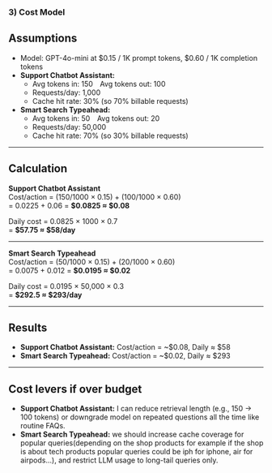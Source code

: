### 3) Cost Model

## Assumptions
- Model: GPT-4o-mini at $0.15 / 1K prompt tokens, $0.60 / 1K completion tokens
- **Support Chatbot Assistant:**  
  - Avg tokens in: 150 Avg tokens out: 100  
  - Requests/day: 1,000  
  - Cache hit rate: 30% (so 70% billable requests)  
- **Smart Search Typeahead:**  
  - Avg tokens in: 50 Avg tokens out: 20  
  - Requests/day: 50,000  
  - Cache hit rate: 70% (so 30% billable requests)  

---

## Calculation

**Support Chatbot Assistant**  
Cost/action = (150/1000 × 0.15) + (100/1000 × 0.60)  
= 0.0225 + 0.06 = **$0.0825 ≈ $0.08**  

Daily cost = 0.0825 × 1000 × 0.7  
= **$57.75 ≈ $58/day**

---

**Smart Search Typeahead**  
Cost/action = (50/1000 × 0.15) + (20/1000 × 0.60)  
= 0.0075 + 0.012 = **$0.0195 ≈ $0.02**  

Daily cost = 0.0195 × 50,000 × 0.3  
= **$292.5 ≈ $293/day**

---

## Results
- **Support Chatbot Assistant:** Cost/action = ~$0.08, Daily ≈ $58  
- **Smart Search Typeahead:** Cost/action = ~$0.02, Daily ≈ $293  

---

## Cost levers if over budget
- **Support Chatbot Assistant:** I can reduce retrieval length (e.g., 150 → 100 tokens) or downgrade model on repeated questions all the time like routine FAQs.  
- **Smart Search Typeahead:** we should increase cache coverage for popular queries(depending on the shop products for example if the shop is about tech products popular queries could be iph for iphone, air for airpods...), and restrict LLM usage to long-tail queries only.
